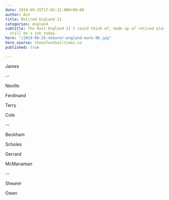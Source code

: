 ```yaml
---
date: 2019-09-25T17:02:12.000+00:00
author: Ash
title: Retired England 11
categories: england
subtitle: The best England 11 I could think of, made up of retired players who could
  still do a job today.
hero: "/2019-09-25-shearer-england-euro-96.jpg"
hero_source: thesefootballtimes.co
published: true

---
```

James

\--

Neville

Ferdinand

Terry

Cole

\--

Beckham

Scholes

Gerrard

McManaman

\--

Shearer

Owen